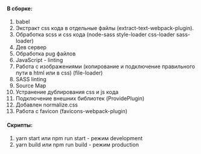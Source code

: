 #### В сборке:
1) babel
2) Экстракт css кода в отдельные файлы (extract-text-webpack-plugin).
3) Обработка scss и css кода (node-sass style-loader css-loader sass-loader)
4) Дев сервер
5) Обработка pug файлов
6) JavaScript - linting 
7) Работа с изображениями (копирование и подключение правильного пути в html или в css) (file-loader)
8) SASS linting
9) Source Map
10) Устранение дублирования css и js кода
11) Подключение внешних библиотек (ProvidePlugin)
12) Добавлен normalize.css
13) Работа с favicon (favicons-webpack-plugin) 

#### Скрипты:
1) yarn start или npm run start - режим development 
2) yarn build или npm run build - режим production
